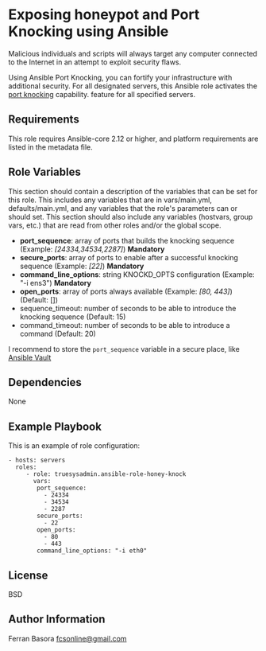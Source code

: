 Exposing honeypot and Port Knocking using Ansible
==================

Malicious individuals and scripts will always target any computer connected to the Internet in an attempt to exploit security flaws.

Using Ansible Port Knocking, you can fortify your infrastructure with additional security. For all designated servers, this Ansible role activates the [port knocking](https://en.wikipedia.org/wiki/Port_knocking) capability.
feature for all specified servers.

Requirements
------------

This role requires Ansible-core 2.12 or higher, and platform requirements are listed in the metadata file.


Role Variables
--------------

This section should contain a description of the variables that can be set for this role. This includes any variables that are in vars/main.yml, defaults/main.yml, and any variables that the role's parameters can or should set. This section should also include any variables (hostvars, group vars, etc.) that are read from other roles and/or the global scope.

- **port_sequence**: array of ports that builds the knocking sequence (Example: *[24334,34534,2287]*) **Mandatory**
- **secure_ports**: array of ports to enable after a successful knocking sequence (Example: *[22]*) **Mandatory**
- **command_line_options**: string KNOCKD_OPTS configuration (Example: "-i ens3") **Mandatory**
- **open_ports**: array of ports always available (Example: *[80, 443]*) (Default: [])
- sequence_timeout: number of seconds to be able to introduce the knocking sequence (Default: 15)
- command_timeout: number of seconds to be able to introduce a command (Default: 20)

I recommend to store the `port_sequence` variable in a secure place, like
[Ansible Vault](http://docs.ansible.com/ansible/playbooks_vault.html)

Dependencies
------------

None

Example Playbook
----------------

This is an example of role configuration:

    - hosts: servers
      roles:
         - role: truesysadmin.ansible-role-honey-knock
           vars:
            port_sequence:
              - 24334
              - 34534
              - 2287
            secure_ports:
              - 22
            open_ports:
              - 80
              - 443
            command_line_options: "-i eth0"


License
-------

BSD


Author Information
------------------

Ferran Basora <fcsonline@gmail.com>
